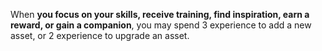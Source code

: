 When **you focus on your skills, receive training, find inspiration, earn a reward, or gain a companion**, you may spend 3 experience to add a new asset, or 2 experience to upgrade an asset.